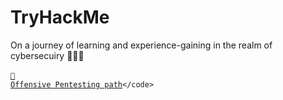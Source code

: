# TryHackMe
On a journey of learning and experience-gaining in the realm of cybersecuiry 🕵🏻‍♀️
<br>
<br>
 <code>[👾 Offensive Pentesting path]([https://www.your-website-url.com](https://www.notion.so/maryahs/THM-Offensive-Pentesting-Path-3f56d596ed624b12b1b7d9f7da8a8696?pvs=4))</code>
